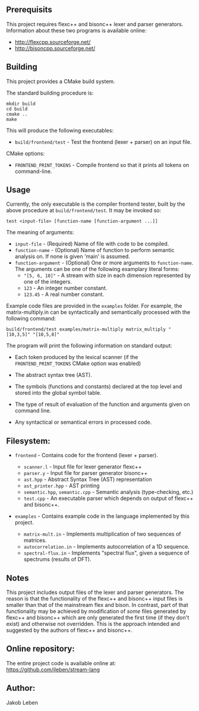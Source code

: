 ## Prerequisits

This project requires flexc++ and bisonc++ lexer and parser generators.
Information about these two programs is available online:
- http://flexcpp.sourceforge.net/
- http://bisoncpp.sourceforge.net/

## Building

This project provides a CMake build system.

The standard building procedure is:
```
mkdir build
cd build
cmake ..
make
```

This will produce the following executables:
- `build/frontend/test` - Test the frontend (lexer + parser) on an input file.

CMake options:
- `FRONTEND_PRINT_TOKENS` - Compile frontend so that it prints all tokens on command-line.

## Usage

Currently, the only executable is the compiler frontend tester, built by
the above procedure at `build/frontend/test`. It may be invoked so:

```
test <input-file> [function-name [function-argument ...]]
```

The meaning of arguments:
- `input-file` - (Required) Name of file with code to be compiled.
- `function-name` - (Optional) Name of function to perform semantic analysis on.
  If none is given 'main' is assumed.
- `function-argument` - (Optional) One or more arguments to `function-name`.
  The arguments can be one of the following examplary literal forms:
  - `"[5, 6, 10]"` - A stream with size in each dimension represented by one
    of the integers.
  - `123` - An integer number constant.
  - `123.45` - A real number constant.

Example code files are provided in the `examples` folder. For example,
the matrix-multiply.in can be syntactically and semantically processed
with the following command:
```
build/frontend/test examples/matrix-multiply matrix_multiply "[10,3,5]" "[10,5,8]"
```

The program will print the following information on standard output:

- Each token produced by the lexical scanner (if the `FRONTEND_PRINT_TOKENS`
  CMake option was enabled)

- The abstract syntax tree (AST).

- The symbols (functions and constants) declared at the top level and stored
  into the global symbol table.

- The type of result of evaluation of the function and arguments given on
  command line.

- Any syntactical or semantical errors in processed code.

## Filesystem:

- `frontend` - Contains code for the frontend (lexer + parser).
  - `scanner.l` - Input file for lexer generator flexc++
  - `parser.y` - Input file for parser generator bisonc++
  - `ast.hpp` - Abstract Syntax Tree (AST) representation
  - `ast_printer.hpp` - AST printing
  - `semantic.hpp`, `semantic.cpp` - Semantic analysis (type-checking, etc.)
  - `test.cpp` - An executable parser which depends on output of flexc++ and bisonc++.

- `examples` - Contains example code in the language implemented by this project.
  - `matrix-mult.in` - Implements multiplication of two sequences of matrices.
  - `autocorrelation.in` - Implements autocorrelation of a 1D sequence.
  - `spectral-flux.in` - Implements "spectral flux", given a sequence of spectrums (results of DFT).

## Notes

This project includes output files of the lexer and parser generators.
The reason is that the functionality of the flexc++ and bisonc++ input files
is smaller than that of the mainstream flex and bison.
In contrast, part of that functionality may be achieved by modification of
*some* files generated by flexc++ and bisonc++ which are only generated the
first time (if they don't exist) and otherwise not overridden.
This is the approach intended and suggested by the authors of flexc++ and
bisonc++.

## Online repository:

The entire project code is available online at:
https://github.com/jleben/stream-lang

## Author:

Jakob Leben
